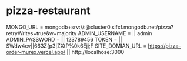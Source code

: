# pizza-restaurant
MONGO_URL = mongodb+srv://<USERNAME>:<PASSWORD>@cluster0.slfxf.mongodb.net/pizza?retryWrites=true&w=majority
ADMIN_USERNAME = <USERNAME> || admin
ADMIN_PASSWORD = <PASSWORD> || 123789456
TOKEN = <TOKEN> || SWdw4cv||663Z{p3|ZXtP%0k6Ejj;F
SITE_DOMIAN_URL = https://pizza-order-murex.vercel.app/ || http://localhose:3000
